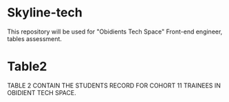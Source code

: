 # Skyline-tech
This repository will be used for "Obidients Tech Space" Front-end engineer, tables assessment.
# Table2

TABLE 2 CONTAIN THE STUDENTS RECORD FOR COHORT 11 TRAINEES IN OBIDIENT TECH SPACE.